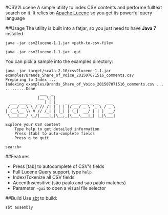 #CSV2Lucene
A simple utility to index CSV contents and performe fulltext search on it.
It relies on [Apache Lucene](http://lucene.apache.org/core/) so you get its powerful query language

##Usage
The utility is built into a fatjar, so you just need to have **Java 7** installed
```
java -jar csv2lucene-1.1.jar <path-to-csv-file>

java -jar csv2lucene-1.1.jar -gui
```

You can pick a sample into the examples directory:
```
java -jar target/scala-2.10/csv2lucene-1.1.jar examples/Brands_Share_of_Voice_201507071516_comments.csv
Preparing to Index ...
Indexing examples/Brands_Share_of_Voice_201507071516_comments.csv ...
.........Done
               ___  _
              |__ \| |
  ___ _____   __ ) | |_   _  ___ ___ _ __   ___
 / __/ __\ \ / // /| | | | |/ __/ _ \ '_ \ / _ \
| (__\__ \\ V // /_| | |_| | (_|  __/ | | |  __/
 \___|___/ \_/|____|_|\__,_|\___\___|_| |_|\___|

Explore your CSV content
    Type help to get detailed information
    Press [tab] to auto-complete fields
    Press q to quit

search>
```

##Features
* Press [tab] to autocomplete of CSV's fields
* Full Lucene Query support, type `help`
* Index/Tokenize all CSV fields
* AccentInsensitive (são paulo and sao paulo matches)
* Parameter `-gui` to open a visual file selector

##Build
Use [sbt](http://www.scala-sbt.org/) to build:
```
sbt assembly
```
